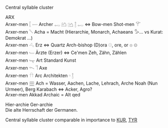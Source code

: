 Central syllable cluster  

ARX  
Arxer-men  𓐮  𓌇 Archer 𓉻   𓂚    𓂛    𓉼   𓉻  ⇔ Bow-men  Shot-men  𓄝  
Arxer-men  𓌈 Acha = Macht (Hierarchie, Monarch, Achaeans 𓅜… vs Kurat: Demokrat …)  
Arxer-men  𓏘𓂂 Erz ⇔  Quartz Arch-bishop (D)ora 𓇳, ore, or  𓊖  𓊗  
Arxer-men  𓄑 Ärzte (Erzer) ⇔  Ce'men Zeh, Zähn, Zählen  
Arxer-men  𓊾 Art	Standard Kunst  
Arxer-men  𓌎 𓌏 Axe  
Arxer-men  𓎅 Arc  Architekten 𓎆  𓉼  
Arxer-men 𓈗 Ach = Wasser, Aachen, Lache, Lehrach, Arche Noah (Nun Urmeer), Berg Karabach  ⇔ Acker, Agro?  
Arxer-men Akkad Archaic = Alt qed  

Hier-archie Ger-archie  
Die alte Herrschaft der Germanen.  

Central syllable cluster comparable in importance to [KUR](kur), [TYR](TYR)  